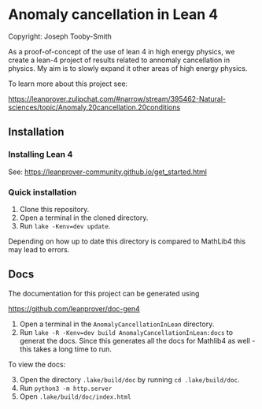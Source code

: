 # Anomaly cancellation in Lean 4 
Copyright: Joseph Tooby-Smith 

As a proof-of-concept of the use of lean 4 in high energy physics, we create a lean-4 project of results related to annomaly cancellation in physics. My aim is to slowly expand it other areas of high energy physics. 

To learn more about this project see: 

https://leanprover.zulipchat.com/#narrow/stream/395462-Natural-sciences/topic/Anomaly.20cancellation.20conditions


## Installation

### Installing Lean 4 

See: https://leanprover-community.github.io/get_started.html

### Quick installation 

1. Clone this repository. 
2. Open a terminal in the cloned directory. 
2. Run `lake -Kenv=dev update`.

Depending on how up to date this directory is compared to MathLib4 this may lead to errors.

## Docs 

The documentation for this project can be generated using 

https://github.com/leanprover/doc-gen4

1. Open a terminal in the `AnomalyCancellationInLean` directory.
2. Run `lake -R -Kenv=dev build AnomalyCancellationInLean:docs` to generat the docs. Since this generates all the docs for Mathlib4 as well - this takes a long time to run.

To view the docs: 

3. Open the directory `.lake/build/doc` by running `cd .lake/build/doc`. 
4. Run `python3 -m http.server`
5. Open `.lake/build/doc/index.html` 